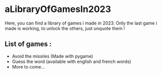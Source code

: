 # aLibraryOfGamesIn2023

Here, you can find a library of games i made in 2023.
Only the last game i made is working, to unlock the others, just unquote them !

## List of games :
- Avoid the missiles (Made with pygame)
- Guess the word (available with english and french words)
- More to come...
